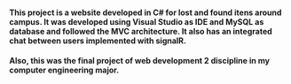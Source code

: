 #### This project is a website developed in C# for lost and found itens around campus. It was developed using Visual Studio as IDE and MySQL as database and followed the MVC architecture. It also has an integrated chat between users implemented with signalR.
#### Also, this was the final project of web development 2 discipline in my computer engineering major.
